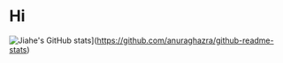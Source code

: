 # Hi
![Jiahe's GitHub stats](https://github-readme-stats.vercel.app/api?username=ljhgabe&show_icons=true&theme=dracula)](https://github.com/anuraghazra/github-readme-stats)
